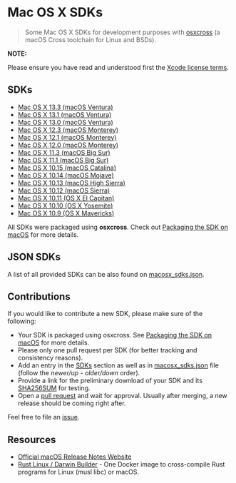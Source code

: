 # Mac OS X SDKs

> Some Mac OS X SDKs for development purposes with [osxcross](https://github.com/tpoechtrager/osxcross) (a macOS Cross toolchain for Linux and BSDs).

__NOTE:__

Please ensure you have read and understood first the [Xcode license terms](https://www.apple.com/legal/sla/docs/xcode.pdf).

## SDKs

- [Mac OS X 13.3 (macOS Ventura)](https://github.com/joseluisq/macosx-sdks/releases/tag/13.3)
- [Mac OS X 13.1 (macOS Ventura)](https://github.com/joseluisq/macosx-sdks/releases/tag/13.1)
- [Mac OS X 13.0 (macOS Ventura)](https://github.com/joseluisq/macosx-sdks/releases/tag/13.0)
- [Mac OS X 12.3 (macOS Monterey)](https://github.com/joseluisq/macosx-sdks/releases/tag/12.3)
- [Mac OS X 12.1 (macOS Monterey)](https://github.com/joseluisq/macosx-sdks/releases/tag/12.1)
- [Mac OS X 12.0 (macOS Monterey)](https://github.com/joseluisq/macosx-sdks/releases/tag/12.0)
- [Mac OS X 11.3 (macOS Big Sur)](https://github.com/joseluisq/macosx-sdks/releases/tag/11.3)
- [Mac OS X 11.1 (macOS Big Sur)](https://github.com/joseluisq/macosx-sdks/releases/tag/11.1)
- [Mac OS X 10.15 (macOS Catalina)](https://github.com/joseluisq/macosx-sdks/releases/tag/10.15)
- [Mac OS X 10.14 (macOS Mojave)](https://github.com/joseluisq/macosx-sdks/releases/tag/10.14)
- [Mac OS X 10.13 (macOS High Sierra)](https://github.com/joseluisq/macosx-sdks/releases/tag/10.13)
- [Mac OS X 10.12 (macOS Sierra)](https://github.com/joseluisq/macosx-sdks/releases/tag/10.12)
- [Mac OS X 10.11 (OS X El Capitan)](https://github.com/joseluisq/macosx-sdks/releases/tag/10.11)
- [Mac OS X 10.10 (OS X Yosemite)](https://github.com/joseluisq/macosx-sdks/releases/tag/10.10)
- [Mac OS X 10.9 (OS X Mavericks)](https://github.com/joseluisq/macosx-sdks/releases/tag/10.9)

All SDKs were packaged using **osxcross**. Check out [Packaging the SDK on macOS](https://github.com/tpoechtrager/osxcross#packaging-the-sdk) for more details.

## JSON SDKs

A list of all provided SDKs can be also found on [macosx_sdks.json](./macosx_sdks.json).

## Contributions

If you would like to contribute a new SDK, please make sure of the following:

- Your SDK is packaged using osxcross. See [Packaging the SDK on macOS](https://github.com/tpoechtrager/osxcross#packaging-the-sdk) for more details.
- Please only one pull request per SDK (for better tracking and consistency reasons).
- Add an entry in the [SDKs](#sdks) section as well as in [macosx_sdks.json](./macosx_sdks.json) file (follow the *newer/up - older/down* order).
- Provide a link for the preliminary download of your SDK and its [SHA256SUM](https://linux.die.net/man/1/sha256sum) for testing.
- Open a [pull request](https://github.com/joseluisq/macosx-sdks/pulls) and wait for approval. Usually after merging, a new release should be coming right after.

Feel free to file an [issue](https://github.com/joseluisq/macosx-sdks/issues).

## Resources

- [Official macOS Release Notes Website](https://developer.apple.com/documentation/macos-release-notes)
- [Rust Linux / Darwin Builder](https://github.com/joseluisq/rust-linux-darwin-builder) - One Docker image to cross-compile Rust programs for Linux (musl libc) or macOS.
